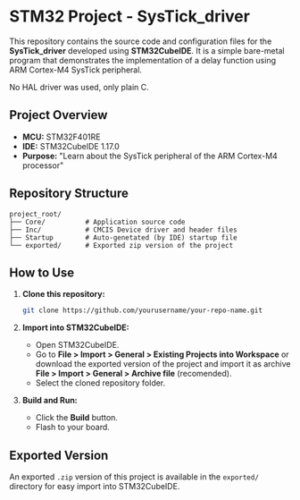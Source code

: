 

# STM32 Project - SysTick_driver

This repository contains the source code and configuration files for the **SysTick_driver** developed using **STM32CubeIDE**.
It is a simple bare-metal program that demonstrates the implementation of a delay function using
ARM Cortex-M4 SysTick peripheral.

No HAL driver was used, only plain C.

## Project Overview
- **MCU:** STM32F401RE
- **IDE:** STM32CubeIDE 1.17.0
- **Purpose:** "Learn about the SysTick peripheral of the ARM Cortex-M4 processor"

## Repository Structure
```
project_root/
├── Core/          # Application source code
├── Inc/           # CMCIS Device driver and header files
├── Startup        # Auto-genetated (by IDE) startup file
└── exported/      # Exported zip version of the project
```

## How to Use
1. **Clone this repository:**
   ```bash
   git clone https://github.com/yourusername/your-repo-name.git
   ```

2. **Import into STM32CubeIDE:**
   - Open STM32CubeIDE.
   - Go to **File > Import > General > Existing Projects into Workspace**
     or download the exported version of the project and import it
     as archive **File > Import > General > Archive file** (recomended).
   - Select the cloned repository folder.

3. **Build and Run:**
   - Click the **Build** button.
   - Flash to your board.

## Exported Version
An exported `.zip` version of this project is available in the `exported/` directory for easy import into STM32CubeIDE.



